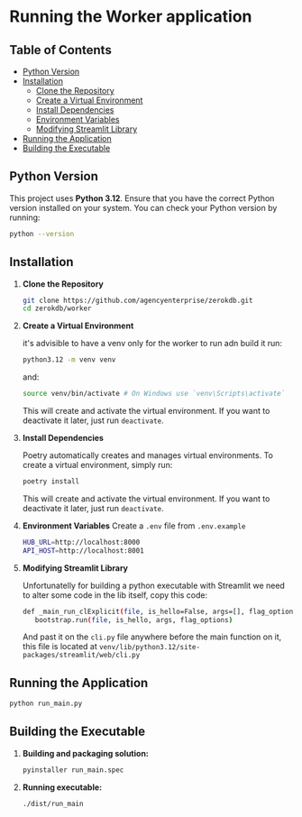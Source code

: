 # Running the Worker application

## Table of Contents

- [Python Version](#python-version)
- [Installation](#installation)
  - [Clone the Repository](#clone-the-repository)
  - [Create a Virtual Environment](#create-a-virtual-environment)
  - [Install Dependencies](#install-dependencies)
  - [Environment Variables](#environment-variables)
  - [Modifying Streamlit Library](#modifying-streamlit-library)
- [Running the Application](#running-the-application)
- [Building the Executable](#building-the-executable)

## Python Version

This project uses **Python 3.12**. Ensure that you have the correct Python version installed on your system. You can check your Python version by running:

```bash
python --version
```

## Installation

1. **Clone the Repository**

   ```bash
   git clone https://github.com/agencyenterprise/zerokdb.git
   cd zerokdb/worker
   ```

1. **Create a Virtual Environment**

   it's advisible to have a venv only for the worker to run adn build it run:

   ```bash
   python3.12 -m venv venv
   ```

   and:

   ```bash
   source venv/bin/activate # On Windows use `venv\Scripts\activate`
   ```

   This will create and activate the virtual environment. If you want to deactivate it later, just run `deactivate`.

1. **Install Dependencies**

   Poetry automatically creates and manages virtual environments. To create a virtual environment, simply run:

   ```bash
   poetry install
   ```

   This will create and activate the virtual environment. If you want to deactivate it later, just run `deactivate`.

1. **Environment Variables**
   Create a `.env` file from `.env.example`

   ```bash
   HUB_URL=http://localhost:8000
   API_HOST=http://localhost:8001
   ```

1. **Modifying Streamlit Library**

   Unfortunatelly for building a python executable with Streamlit we need to alter some code in the lib itself, copy this code:

   ```bash
   def _main_run_clExplicit(file, is_hello=False, args=[], flag_options={}):
      bootstrap.run(file, is_hello, args, flag_options)
   ```

   And past it on the `cli.py` file anywhere before the main function on it, this file is located at `venv/lib/python3.12/site-packages/streamlit/web/cli.py`

## Running the Application

```bash
python run_main.py
```

## Building the Executable

1. **Building and packaging solution:**

   ```bash
   pyinstaller run_main.spec
   ```

1. **Running executable:**

   ```bash
   ./dist/run_main
   ```

